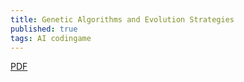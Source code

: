```yaml
---
title: Genetic Algorithms and Evolution Strategies 
published: true
tags: AI codingame
---
```

[PDF](http://web.cecs.pdx.edu/~mperkows/CLASS_479/LECTURES479/EVO01.PDF)


